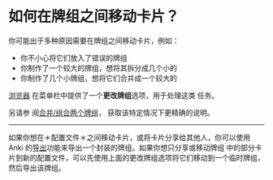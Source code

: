 # 如何在牌组之间移动卡片？

你可能出于多种原因需要在牌组之间移动卡片，例如：

- 你不小心将它们放入了错误的牌组
- 你制作了一个较大的牌组，想将其拆分成几个小的
- 你制作了几个小牌组，想将它们合并成一个较大的

[浏览器](https://docs.ankiweb.net/browsing.html) 在菜单栏中提供了一个**更改牌组**选项，用于处理这类
任务。

另请参
阅[合并/组合两个牌组](https://faqs.ankiweb.net/merging-or-combining-two-decks.html#mergingcombining-two-decks)，
获取该特定情况下更精确的说明。

---

如果你想在＊配置文件＊之间移动卡片，或将卡片分享给其他人，你可以使用 Anki
的[导出](https://docs.ankiweb.net/exporting.html)功能来导出一个封装的牌组。如果你想只分享或移动牌组
中的部分卡片到新的配置文件，可以先使用上面的更改牌组选项将它们移动到一个临时牌组，然后导出该牌组。
